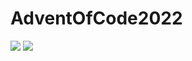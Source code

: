 # AdventOfCode2022

![](https://img.shields.io/badge/stars%20⭐-26-yellow) ![](https://img.shields.io/badge/days%20completed-13-red)
